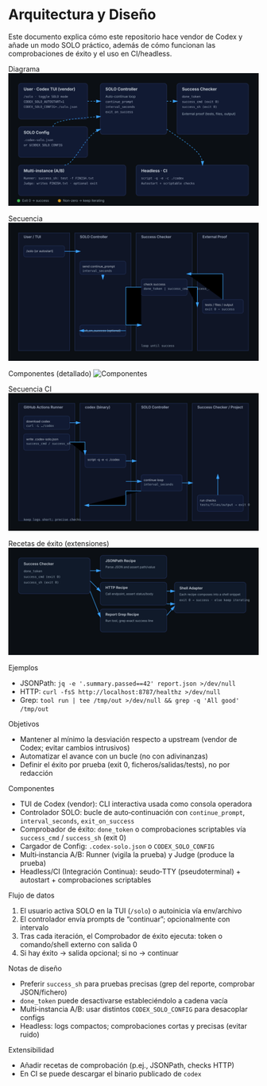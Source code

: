 Arquitectura y Diseño
=====================

Este documento explica cómo este repositorio hace vendor de Codex y añade un modo SOLO práctico, además de cómo funcionan las comprobaciones de éxito y el uso en CI/headless.

Diagrama
![Arquitectura](../../assets/architecture.svg)

Secuencia
![Secuencia](../../assets/architecture-seq.svg)

Componentes (detallado)
![Componentes](../../assets/architecture-components.svg)

Secuencia CI
![Secuencia CI](../../assets/architecture-ci-seq.svg)

Recetas de éxito (extensiones)
![Recetas](../../assets/architecture-recipes.svg)

Ejemplos
- JSONPath: `jq -e '.summary.passed==42' report.json >/dev/null`
- HTTP: `curl -fsS http://localhost:8787/healthz >/dev/null`
- Grep: `tool run | tee /tmp/out >/dev/null && grep -q 'All good' /tmp/out`

Objetivos
- Mantener al mínimo la desviación respecto a upstream (vendor de Codex; evitar cambios intrusivos)
- Automatizar el avance con un bucle (no con adivinanzas)
- Definir el éxito por prueba (exit 0, ficheros/salidas/tests), no por redacción

Componentes
- TUI de Codex (vendor): CLI interactiva usada como consola operadora
- Controlador SOLO: bucle de auto‑continuación con `continue_prompt`, `interval_seconds`, `exit_on_success`
- Comprobador de éxito: `done_token` o comprobaciones scriptables vía `success_cmd` / `success_sh` (exit 0)
- Cargador de Config: `.codex-solo.json` o `CODEX_SOLO_CONFIG`
- Multi‑instancia A/B: Runner (vigila la prueba) y Judge (produce la prueba)
- Headless/CI (Integración Continua): seudo‑TTY (pseudoterminal) + autostart + comprobaciones scriptables

Flujo de datos
1) El usuario activa SOLO en la TUI (`/solo`) o autoinicia vía env/archivo
2) El controlador envía prompts de “continuar”; opcionalmente con intervalo
3) Tras cada iteración, el Comprobador de éxito ejecuta: token o comando/shell externo con salida 0
4) Si hay éxito → salida opcional; si no → continuar

Notas de diseño
- Preferir `success_sh` para pruebas precisas (grep del reporte, comprobar JSON/fichero)
- `done_token` puede desactivarse estableciéndolo a cadena vacía
- Multi‑instancia A/B: usar distintos `CODEX_SOLO_CONFIG` para desacoplar configs
- Headless: logs compactos; comprobaciones cortas y precisas (evitar ruido)

Extensibilidad
- Añadir recetas de comprobación (p.ej., JSONPath, checks HTTP)
- En CI se puede descargar el binario publicado de `codex`
